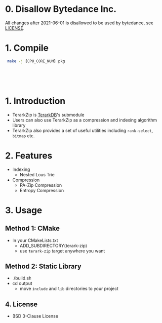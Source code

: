 # 0. Disallow Bytedance Inc.
All changes after 2021-06-01 is disallowed to be used by bytedance, see [LICENSE](LICENSE).
# 1. Compile
```bash
 make -j {CPU_CORE_NUM} pkg
```

<br/>
<br/>
<br/>

# 1. Introduction
- TerarkZip is [TerarkDB](https://github.com/bytedance/terarkdb)'s submodule
- Users can also use TerarkZip as a compression and indexing algorithm library
- TerarkZip also provides a set of useful utilities including `rank-select`, `bitmap` etc.

# 2. Features
- Indexing
  - Nested Lous Trie
- Compression
  - PA-Zip Compression
  - Entropy Compression

# 3. Usage
## Method 1: CMake
- In your CMakeLists.txt
  - ADD_SUBDIRECTORY(terark-zip)
  - use `terark-zip` target anywhere you want

## Method 2: Static Library
- ./build.sh
- cd output
  - move `include` and `lib` directories to your project


## 4. License
- BSD 3-Clause License
